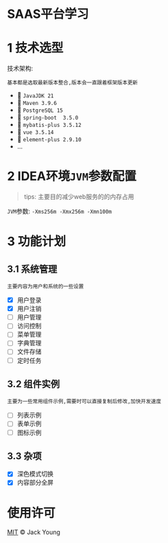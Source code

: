 # SAAS平台学习

# 1 技术选型

技术架构:

```text
基本都是选取最新版本整合,版本会一直跟着框架版本更新
```

- 🚀️  `JavaJDK 21`
- 🚀️  `Maven 3.9.6`
- 🚀️  `PostgreSQL 15`
- 🚀️  `spring-boot  3.5.0`
- 🚀️  `mybatis-plus 3.5.12`
- 🚀️  `vue 3.5.14`
- 🚀️  `element-plus 2.9.10`
- ...

# 2 IDEA环境`JVM`参数配置

> tips: 主要目的减少web服务的的内存占用

`JVM`参数: `-Xms256m -Xmx256m -Xmn100m`

# 3 功能计划

## 3.1 系统管理

```text
主要内容为用户和系统的一些设置
```

- [x] 用户登录
- [x] 用户注销
- [ ] 用户管理
- [ ] 访问控制
- [ ] 菜单管理
- [ ] 字典管理
- [ ] 文件存储
- [ ] 定时任务

## 3.2 组件实例

```text
主要为一些常用组件示例,需要时可以直接复制后修改,加快开发速度
```

- [ ] 列表示例
- [ ] 表单示例
- [ ] 图标示例

## 3.3 杂项

- [x] 深色模式切换
- [x] 内容部分全屏

# 使用许可

[MIT](LICENSE) © Jack Young
